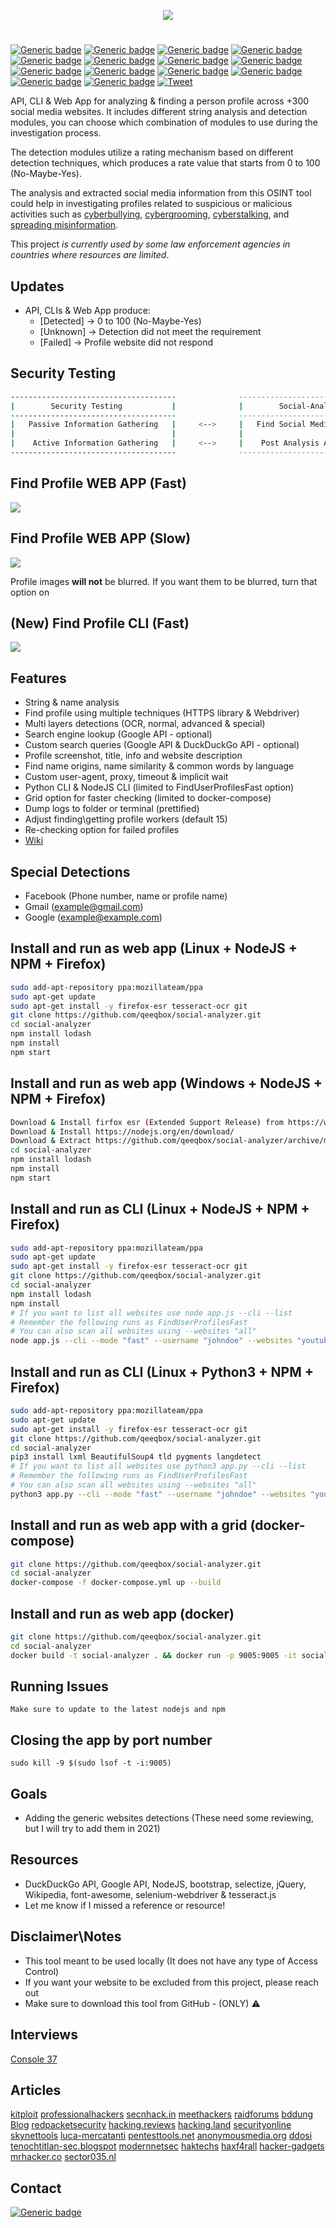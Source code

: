 <p align="center"> <img src="https://raw.githubusercontent.com/qeeqbox/social-analyzer/main/readme/socialanalyzerlogo_.png"></p>

#
[![Generic badge](https://img.shields.io/badge/dynamic/json.svg?url=https://raw.githubusercontent.com/qeeqbox/social-analyzer/main/info&label=version&query=$.version&colorB=blue&style=flat-square)](https://github.com/qeeqbox/social-analyzer/blob/main/info) [![Generic badge](https://img.shields.io/badge/dynamic/json.svg?url=https://raw.githubusercontent.com/qeeqbox/social-analyzer/main/info&label=verified%20sites&query=$.websites&colorB=blue&style=flat-square)](https://github.com/qeeqbox/social-analyzer/blob/main/info) [![Generic badge](https://img.shields.io/badge/dynamic/json.svg?url=https://raw.githubusercontent.com/qeeqbox/social-analyzer/main/info&label=verified%20detections&query=$.detections&colorB=blue&style=flat-square)](https://github.com/qeeqbox/social-analyzer/blob/main/info) [![Generic badge](https://img.shields.io/badge/dynamic/json.svg?url=https://raw.githubusercontent.com/qeeqbox/social-analyzer/main/info&label=special%20detections&query=$.special&colorB=blue&style=flat-square)](https://github.com/qeeqbox/social-analyzer/blob/main/info) [![Generic badge](https://img.shields.io/badge/dynamic/json.svg?url=https://raw.githubusercontent.com/qeeqbox/social-analyzer/main/info&label=full%20scan%20time&query=$.full_scan&colorB=blue&style=flat-square)](https://github.com/qeeqbox/social-analyzer/blob/main/info) [![Generic badge](https://img.shields.io/badge/dynamic/json.svg?url=https://raw.githubusercontent.com/qeeqbox/social-analyzer/main/info&label=max%20retries&query=$.max_retries&colorB=blue&style=flat-square)](https://github.com/qeeqbox/social-analyzer/blob/main/info) [![Generic badge](https://img.shields.io/badge/dynamic/json.svg?url=https://raw.githubusercontent.com/qeeqbox/social-analyzer/main/info&label=awaiting%20verification&query=$.awaiting_verification&colorB=orange&style=flat-square)](https://github.com/qeeqbox/social-analyzer/blob/main/info) [![Generic badge](https://img.shields.io/badge/dynamic/json.svg?url=https://raw.githubusercontent.com/qeeqbox/social-analyzer/main/info&label=build&query=$.build&colorB=green&style=flat-square)](https://github.com/qeeqbox/social-analyzer/blob/main/info) [![Generic badge](https://img.shields.io/badge/dynamic/json.svg?url=https://raw.githubusercontent.com/qeeqbox/social-analyzer/main/info&label=test&query=$.test&colorB=green&style=flat-square)](https://github.com/qeeqbox/social-analyzer/blob/main/info) [![Generic badge](https://img.shields.io/badge/dynamic/json.svg?url=https://raw.githubusercontent.com/qeeqbox/social-analyzer/main/info&label=grid&query=$.grid_test&colorB=green&style=flat-square)](https://github.com/qeeqbox/social-analyzer/blob/main/info) [![Generic badge](https://img.shields.io/badge/dynamic/json.svg?url=https://raw.githubusercontent.com/qeeqbox/social-analyzer/main/info&label=windows&query=$.windows&colorB=green&style=flat-square)](https://github.com/qeeqbox/social-analyzer/blob/main/info) [![Generic badge](https://img.shields.io/badge/dynamic/json.svg?url=https://raw.githubusercontent.com/qeeqbox/social-analyzer/main/info&label=linux&query=$.linux&colorB=green&style=flat-square)](https://github.com/qeeqbox/social-analyzer/blob/main/info) [![Generic badge](https://img.shields.io/badge/dynamic/json.svg?url=https://raw.githubusercontent.com/qeeqbox/social-analyzer/main/info&label=docker&query=$.docker&colorB=green&style=flat-square)](https://github.com/qeeqbox/social-analyzer/blob/main/info) [![Generic badge](https://img.shields.io/static/v1?label=%F0%9F%91%8D&message=!&color=yellow&style=flat-square)](https://github.com/qeeqbox/social-analyzer/stargazers) [![Tweet](https://img.shields.io/twitter/url/http/shields.io.svg?style=social)](https://twitter.com/intent/tweet?text=API,%20CLI%20&%20Web%20App%20for%20analyzing%20&%20finding%20a%20person%20profile%20across%20300%20social%20media%20websites&url=https://github.com/qeeqbox/social-analyzer&via=qeeqbox&hashtags=osint,pentest,javascript,nodejs,python)

API, CLI & Web App for analyzing & finding a person profile across +300 social media websites. It includes different string analysis and detection modules, you can choose which combination of modules to use during the investigation process.

The detection modules utilize a rating mechanism based on different detection techniques, which produces a rate value that starts from 0 to 100 (No-Maybe-Yes).

The analysis and extracted social media information from this OSINT tool could help in investigating profiles related to suspicious or malicious activities such as [cyberbullying](https://en.wikipedia.org/wiki/Wikipedia:Cyberbullying), [cybergrooming](https://de.wikipedia.org/wiki/Cyber-Grooming), [cyberstalking](https://en.wikipedia.org/wiki/Cyberstalking), and [spreading misinformation](https://en.wikipedia.org/wiki/Misinformation).

This project *is currently used by some law enforcement agencies in countries where resources are limited*.

## Updates
* API, CLIs & Web App produce:
    * [Detected] -> 0 to 100 (No-Maybe-Yes)
    * [Unknown]  -> Detection did not meet the requirement
    * [Failed]   -> Profile website did not respond

## Security Testing

```bash
-------------------------------------              ---------------------------------
|        Security Testing           |              |        Social-Analyzer        |
-------------------------------------              ---------------------------------
|   Passive Information Gathering   |     <-->     |   Find Social Media Profiles  |
|                                   |              |                               |
|    Active Information Gathering   |     <-->     |    Post Analysis Activities   |
-------------------------------------              ---------------------------------
```

## Find Profile WEB APP (Fast)
<img src="https://raw.githubusercontent.com/qeeqbox/social-analyzer/main/readme/intro_fast.gif" style="max-width:768px"/>

## Find Profile WEB APP (Slow)
<img src="https://raw.githubusercontent.com/qeeqbox/social-analyzer/main/readme/intro_slow.gif" style="max-width:768px"/>

Profile images **will not** be blurred. If you want them to be blurred, turn that option on

## (New) Find Profile CLI (Fast)
<img src="https://raw.githubusercontent.com/qeeqbox/social-analyzer/main/readme/cli.gif" style="max-width:768px"/>

## Features
- String & name analysis
- Find profile using multiple techniques (HTTPS library & Webdriver)
- Multi layers detections (OCR, normal, advanced & special)
- Search engine lookup (Google API - optional)
- Custom search queries (Google API & DuckDuckGo API - optional)
- Profile screenshot, title, info and website description
- Find name origins, name similarity & common words by language
- Custom user-agent, proxy, timeout & implicit wait
- Python CLI & NodeJS CLI (limited to FindUserProfilesFast option)
- Grid option for faster checking (limited to docker-compose)
- Dump logs to folder or terminal (prettified)
- Adjust finding\getting profile workers (default 15)
- Re-checking option for failed profiles
- [Wiki](https://github.com/qeeqbox/social-analyzer/wiki)

## Special Detections
- Facebook (Phone number, name or profile name)
- Gmail (example@gmail.com)
- Google (example@example.com)

## Install and run as web app (Linux + NodeJS + NPM + Firefox)
```bash
sudo add-apt-repository ppa:mozillateam/ppa
sudo apt-get update
sudo apt-get install -y firefox-esr tesseract-ocr git
git clone https://github.com/qeeqbox/social-analyzer.git
cd social-analyzer
npm install lodash
npm install
npm start
```

## Install and run as web app (Windows + NodeJS + NPM + Firefox)
```bash
Download & Install firfox esr (Extended Support Release) from https://www.mozilla.org/en-US/firefox/enterprise/#download
Download & Install https://nodejs.org/en/download/
Download & Extract https://github.com/qeeqbox/social-analyzer/archive/main.zip
cd social-analyzer
npm install lodash
npm install
npm start
```

## Install and run as CLI (Linux + NodeJS + NPM + Firefox)
```bash
sudo add-apt-repository ppa:mozillateam/ppa
sudo apt-get update
sudo apt-get install -y firefox-esr tesseract-ocr git
git clone https://github.com/qeeqbox/social-analyzer.git
cd social-analyzer
npm install lodash
npm install
# If you want to list all websites use node app.js --cli --list
# Remember the following runs as FindUserProfilesFast
# You can also scan all websites using --websites "all"
node app.js --cli --mode "fast" --username "johndoe" --websites "youtube pinterest tumblr" --output "pretty"
```

## Install and run as CLI (Linux + Python3 + NPM + Firefox)
```bash
sudo add-apt-repository ppa:mozillateam/ppa
sudo apt-get update
sudo apt-get install -y firefox-esr tesseract-ocr git
git clone https://github.com/qeeqbox/social-analyzer.git
cd social-analyzer
pip3 install lxml BeautifulSoup4 tld pygments langdetect
# If you want to list all websites use python3 app.py --cli --list
# Remember the following runs as FindUserProfilesFast
# You can also scan all websites using --websites "all"
python3 app.py --cli --mode "fast" --username "johndoe" --websites "youtube pinterest tumblr" --output "pretty"
```

## Install and run as web app with a grid (docker-compose)
```bash
git clone https://github.com/qeeqbox/social-analyzer.git
cd social-analyzer
docker-compose -f docker-compose.yml up --build
```

## Install and run as web app (docker)
```bash
git clone https://github.com/qeeqbox/social-analyzer.git
cd social-analyzer
docker build -t social-analyzer . && docker run -p 9005:9005 -it social-analyzer
```

## Running Issues
```
Make sure to update to the latest nodejs and npm
```

## Closing the app by port number
```
sudo kill -9 $(sudo lsof -t -i:9005)
```

## Goals
- Adding the generic websites detections (These need some reviewing, but I will try to add them in 2021)

## Resources
- DuckDuckGo API, Google API, NodeJS, bootstrap, selectize, jQuery, Wikipedia, font-awesome, selenium-webdriver & tesseract.js
- Let me know if I missed a reference or resource!

## Disclaimer\Notes
- This tool meant to be used locally (It does not have any type of Access Control)
- If you want your website to be excluded from this project, please reach out
- Make sure to download this tool from GitHub - (ONLY) ⚠️ 

## Interviews
[Console 37](https://console.substack.com/p/console-37)

## Articles
[kitploit](https://www.kitploit.com/2020/12/social-analyzer-api-and-web-app-for.html) [professionalhackers](https://professionalhackers.in/social-analyzer-api-and-web-app-for-analyzing-and-finding-a-person-profile-across-300-social-media-websites-detections-are-updated-regularly/) [secnhack.in](https://secnhack.in/social-analyzer-analyzing-finding-a-person-profiles/) [meethackers](https://www.meethackers.com/social-media-websites-social-analyzer/) [raidforums](https://raidforums.com/Thread-social-analyzer-An-API-for-analyzing-finding-a-person-profile-across-300-social) [bddung Blog](https://bddung.tistory.com/288) [redpacketsecurity](https://www.redpacketsecurity.com/social-analyzer-api-and-web-app-for-analyzing-and-finding-a-person-profile-across-300-social-media-websites-detections-are-updated-regularly/) [hacking.reviews](https://www.hacking.reviews/2020/12/social-analyzer-api-and-web-app-for.html) [hacking.land](https://www.hacking.land/2020/12/social-analyzer-api-and-web-app-for.html) [securityonline](https://securityonline.info/social-analyzer-api-for-analyzing-finding-a-person-profile-across-300-social-media-websites/) [skynettools](https://skynettools.com/social-analyzer-cross-reference-accounts-over-300-social-media-websites/) [luca-mercatanti](https://luca-mercatanti.com/2021/01/03/social-analyzer-scoprire-tutto-su-una-persona-partendo-dal-nome/) [pentesttools.net](https://pentesttools.net/social-analyzer-finding-a-person-profile-across-300-social-media-sites/) [anonymousmedia.org](https://anonymousmedia.org/2020/12/26/analyzer-api-and-web-app-for-analyzing-and-finding-a-person-profile-across-300-social-media-websites-detections-are-updated-regularly/) [ddosi](https://www.ddosi.com/social-analyzer/) [tenochtitlan-sec.blogspot](https://tenochtitlan-sec.blogspot.com/2020/12/social-analyzer-api-and-web-app-for.html) [modernnetsec](https://modernnetsec.io/social-analyzer-api-and-web-app-for-analyzing-and-finding-a-person-profile-across-300-social-media-websites-detections-are-updated-regularly/) [haktechs](https://www.haktechs.com/hacking-pentesting-tools/social-analyzer-api-and-web-app-for-analyzing-and-finding-a-person-profile-across-300-social-media-websites-detections-are-updated-regularly/) [haxf4rall](https://haxf4rall.com/2020/12/27/social-analyzer-api-and-web-app-for-analyzing-and-finding-a-person-profile-across-300-social-media-websites-detections-are-updated-regularly/) [hacker-gadgets](https://hacker-gadgets.com/blog/2020/12/27/social-analyzer-api-and-web-app-for-analyzing-and-finding-a-person-profile-across-300-social-media-websites-detections-are-updated-regularly/) [mrhacker.co](https://mrhacker.co/pentest/information-gathering-pentest/social-analyzer-finding-a-person-profile-across-300-social-media-sites) [sector035.nl](https://sector035.nl/articles/2021-03)

## Contact
[![Generic badge](https://img.shields.io/badge/slack-@qeeqbox-yellow.svg?logo=slack&style=flat-square)](https://qeeqbox.slack.com/messages/social-analyzer)
